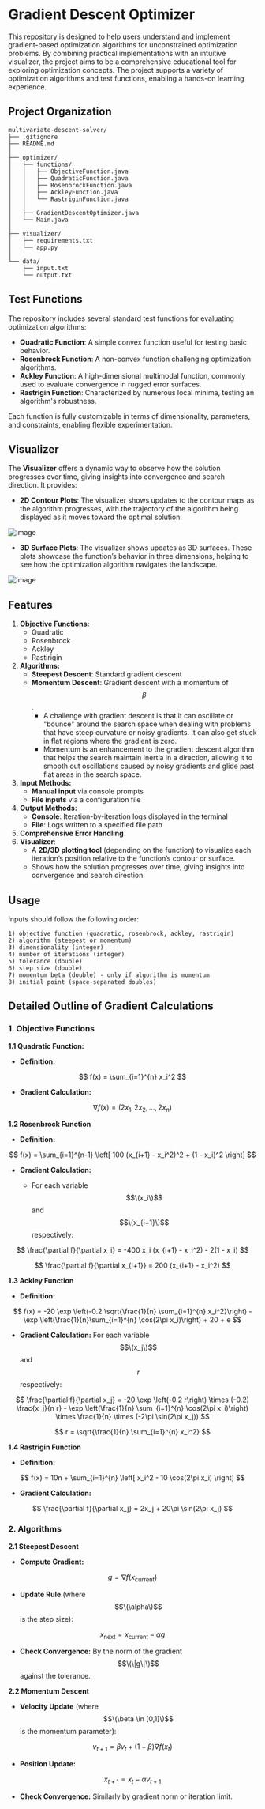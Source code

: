 # Gradient Descent Optimizer

This repository is designed to help users understand and implement gradient-based optimization algorithms for unconstrained optimization problems. By combining practical implementations with an intuitive visualizer, the project aims to be a comprehensive educational tool for exploring optimization concepts. The project supports a variety of optimization algorithms and test functions, enabling a hands-on learning experience.

## Project Organization

```
multivariate-descent-solver/
├── .gitignore
├── README.md
│
├── optimizer/            
│   ├── functions/        
│   │   ├── ObjectiveFunction.java
│   │   ├── QuadraticFunction.java
│   │   ├── RosenbrockFunction.java
│   │   ├── AckleyFunction.java
│   │   └── RastriginFunction.java
│   │
│   ├── GradientDescentOptimizer.java
│   └── Main.java
│
├── visualizer/           
│   ├── requirements.txt
│   └── app.py
│
└── data/                 
    ├── input.txt        
    └── output.txt       
```

## Test Functions

The repository includes several standard test functions for evaluating optimization algorithms:
- **Quadratic Function**: A simple convex function useful for testing basic behavior.
- **Rosenbrock Function**: A non-convex function challenging optimization algorithms.
- **Ackley Function**: A high-dimensional multimodal function, commonly used to evaluate convergence in rugged error surfaces.
- **Rastrigin Function**: Characterized by numerous local minima, testing an algorithm's robustness.

Each function is fully customizable in terms of dimensionality, parameters, and constraints, enabling flexible experimentation.

## Visualizer

The **Visualizer** offers a dynamic way to observe how the solution progresses over time, giving insights into convergence and search direction. It provides:
- **2D Contour Plots**: The visualizer shows updates to the contour maps as the algorithm progresses, with the trajectory of the algorithm being displayed as it moves toward the optimal solution.
  
![image](https://github.com/user-attachments/assets/f7efb428-ab07-4ea0-839e-562a7705971d)

- **3D Surface Plots**: The visualizer shows updates as 3D surfaces. These plots showcase the function’s behavior in three dimensions, helping to see how the optimization algorithm navigates the landscape.

![image](https://github.com/user-attachments/assets/6152b0d3-7ce3-4ad6-8d99-87ec8707e114)

## Features
1. **Objective Functions:**
   - Quadratic
   - Rosenbrock
   - Ackley
   - Rastirigin
2. **Algorithms:**
   - **Steepest Descent**: Standard gradient descent
   - **Momentum Descent**: Gradient descent with a momentum of $$β$$.
     - A challenge with gradient descent is that it can oscillate or "bounce" around the search space when dealing with problems that have steep curvature or noisy gradients. It can also get stuck in flat regions where the gradient is zero.
     - Momentum is an enhancement to the gradient descent algorithm that helps the search maintain inertia in a direction, allowing it to smooth out oscillations caused by noisy gradients and glide past flat areas in the search space.
3. **Input Methods:**
   - **Manual input** via console prompts
   - **File inputs** via a configuration file
4. **Output Methods:**
   - **Console**: Iteration-by-iteration logs displayed in the terminal
   - **File**: Logs written to a specified file path
5. **Comprehensive Error Handling**
6. **Visualizer**:
   - A **2D/3D plotting tool** (depending on the function) to visualize each iteration’s position relative to the function’s contour or surface.
   - Shows how the solution progresses over time, giving insights into convergence and search direction.
  
## Usage
Inputs should follow the following order:
```
1) objective function (quadratic, rosenbrock, ackley, rastrigin)
2) algorithm (steepest or momentum)
3) dimensionality (integer)
4) number of iterations (integer)
5) tolerance (double)
6) step size (double)
7) momentum beta (double) - only if algorithm is momentum
8) initial point (space-separated doubles)
```

## Detailed Outline of Gradient Calculations

### 1. Objective Functions
 
**1.1 Quadratic Function:**

- **Definition:**

$$
f(x) = \sum_{i=1}^{n} x_i^2
$$

- **Gradient Calculation:**

$$
\nabla f(x) = (2x_1, 2x_2, \dots, 2x_n)
$$


**1.2 Rosenbrock Function**

- **Definition:**

$$
f(x) = \sum_{i=1}^{n-1} \left[ 100 (x_{i+1} - x_i^2)^2 + (1 - x_i)^2 \right]
$$

- **Gradient Calculation:**

  - For each variable $$\(x_i\)$$ and $$\(x_{i+1}\)$$ respectively:

$$
\frac{\partial f}{\partial x_i} = -400 x_i (x_{i+1} - x_i^2) - 2(1 - x_i)
$$

$$
\frac{\partial f}{\partial x_{i+1}} = 200 (x_{i+1} - x_i^2)
$$

**1.3 Ackley Function**

- **Definition:**

$$
f(x) = -20 \exp \left(-0.2 \sqrt{\frac{1}{n} \sum_{i=1}^{n} x_i^2}\right) - \exp \left(\frac{1}{n}\sum_{i=1}^{n} \cos(2\pi x_i)\right) + 20 + e
$$

- **Gradient Calculation:** 
For each variable $$\(x_j\)$$ and $$r$$ respectively:

$$
\frac{\partial f}{\partial x_j} = -20 \exp \left(-0.2 r\right) \times (-0.2) \frac{x_j}{n r} - \exp \left(\frac{1}{n} \sum_{i=1}^{n} \cos(2\pi x_i)\right) \times \frac{1}{n} \times (-2\pi \sin(2\pi x_j))
$$

$$
r = \sqrt{\frac{1}{n} \sum_{i=1}^{n} x_i^2}
$$

**1.4 Rastrigin Function**

- **Definition:**

$$
f(x) = 10n + \sum_{i=1}^{n} \left[ x_i^2 - 10 \cos(2\pi x_i) \right]
$$

- **Gradient Calculation:**

$$
\frac{\partial f}{\partial x_j} = 2x_j + 20\pi \sin(2\pi x_j)
$$


### 2. Algorithms

**2.1 Steepest Descent**

- **Compute Gradient:**

$$
g = \nabla f(x_{\text{current}})
$$

- **Update Rule** (where $$\(\alpha\)$$ is the step size):

$$
x_{\text{next}} = x_{\text{current}} - \alpha g
$$

- **Check Convergence:** By the norm of the gradient $$\(\|g\|\)$$ against the tolerance.

**2.2 Momentum Descent**

- **Velocity Update** (where $$\(\beta \in [0,1]\)$$ is the momentum parameter):

$$
v_{t+1} = \beta v_t + (1 - \beta) \nabla f(x_t)
$$

- **Position Update:**

$$
x_{t+1} = x_t - \alpha v_{t+1}
$$

- **Check Convergence:** Similarly by gradient norm or iteration limit.




